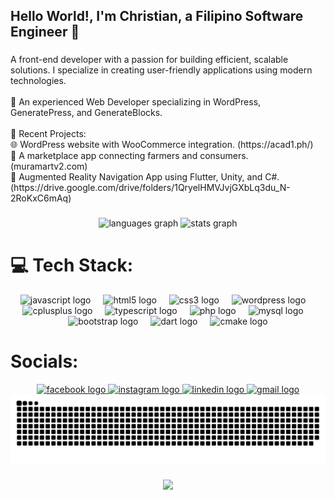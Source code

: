 <h2 align="left">Hello World!, I'm Christian, a Filipino Software Engineer 👋</h2>

###

<p align="left">A front-end developer with a passion for building efficient, scalable solutions. I specialize in creating user-friendly applications using modern technologies.<br><br>🌟 An experienced Web Developer specializing in WordPress, GeneratePress, and GenerateBlocks.<br><br>🚀 Recent Projects:<br>🌐 WordPress website with WooCommerce integration. (https://acad1.ph/)<br>🌾 A marketplace app connecting farmers and consumers. (muramartv2.com)<br>📱 Augmented Reality Navigation App using Flutter, Unity, and C#. (https://drive.google.com/drive/folders/1QryelHMVJvjGXbLq3du_N-2RoKxC6mAq)</p>

###

<div align="center">
  <img src="https://github-readme-stats.vercel.app/api/top-langs?username=chrisraro&locale=en&hide_title=false&layout=compact&card_width=320&langs_count=5&theme=dracula&hide_border=false" height="150" alt="languages graph"  />
  <img src="https://github-readme-stats.vercel.app/api?username=chrisraro&hide_title=false&hide_rank=false&show_icons=true&include_all_commits=true&count_private=true&disable_animations=false&theme=dracula&locale=en&hide_border=false" height="150" alt="stats graph"  />
</div>

# 💻 Tech Stack:
<div align="center">
  <img src="https://cdn.jsdelivr.net/gh/devicons/devicon/icons/javascript/javascript-original.svg" height="30" alt="javascript logo"  />
  <img width="12" />
  <img src="https://cdn.jsdelivr.net/gh/devicons/devicon/icons/html5/html5-original.svg" height="30" alt="html5 logo"  />
  <img width="12" />
  <img src="https://cdn.jsdelivr.net/gh/devicons/devicon/icons/css3/css3-original.svg" height="30" alt="css3 logo"  />
  <img width="12" />
  <img src="https://cdn.jsdelivr.net/gh/devicons/devicon/icons/wordpress/wordpress-original.svg" height="30" alt="wordpress logo"  />
  <img width="12" />
  <img src="https://cdn.jsdelivr.net/gh/devicons/devicon/icons/cplusplus/cplusplus-original.svg" height="30" alt="cplusplus logo"  />
  <img width="12" />
  <img src="https://cdn.jsdelivr.net/gh/devicons/devicon/icons/typescript/typescript-original.svg" height="30" alt="typescript logo"  />
  <img width="12" />
  <img src="https://cdn.jsdelivr.net/gh/devicons/devicon/icons/php/php-original.svg" height="30" alt="php logo"  />
  <img width="12" />
  <img src="https://cdn.jsdelivr.net/gh/devicons/devicon/icons/mysql/mysql-original.svg" height="30" alt="mysql logo"  />
  <img width="12" />
  <img src="https://cdn.jsdelivr.net/gh/devicons/devicon/icons/bootstrap/bootstrap-original.svg" height="30" alt="bootstrap logo"  />
  <img width="12" />
  <img src="https://cdn.jsdelivr.net/gh/devicons/devicon/icons/dart/dart-original.svg" height="30" alt="dart logo"  />
  <img width="12" />
  <img src="https://cdn.jsdelivr.net/gh/devicons/devicon/icons/cmake/cmake-original.svg" height="30" alt="cmake logo"  />
</div>

# Socials:
<div align="center">
  <a href="https://www.facebook.com/chrisrarss" target="_blank">
    <img src="https://img.shields.io/static/v1?message=Facebook&logo=facebook&label=&color=1877F2&logoColor=white&labelColor=&style=for-the-badge" height="35" alt="facebook logo"  />
  </a>
  <a href="https://www.instagram.com/chrsrars/" target="_blank">
    <img src="https://img.shields.io/static/v1?message=Instagram&logo=instagram&label=&color=E4405F&logoColor=white&labelColor=&style=for-the-badge" height="35" alt="instagram logo"  />
  </a>
  <a href="https://www.linkedin.com/in/christian-raro/" target="_blank">
    <img src="https://img.shields.io/static/v1?message=LinkedIn&logo=linkedin&label=&color=0077B5&logoColor=white&labelColor=&style=for-the-badge" height="35" alt="linkedin logo"  />
  </a>
  <a href="rarochristian029@gmail.com" target="_blank">
    <img src="https://img.shields.io/static/v1?message=Gmail&logo=gmail&label=&color=D14836&logoColor=white&labelColor=&style=for-the-badge" height="35" alt="gmail logo"  />
  </a>
</div>
<picture>
  <source media="(prefers-color-scheme: dark)" srcset="https://raw.githubusercontent.com/chrisraro/chrisraro/output/github-snake-dark.svg" />
  <source media="(prefers-color-scheme: light)" srcset="https://raw.githubusercontent.com/chrisraro/chrisraro/output/github-snake.svg" />
  <img alt="github-snake" src="https://raw.githubusercontent.com/chrisraro/chrisraro/output/github-snake.svg" />
</picture>

###

<div align="center">
  <img src="https://profile-counter.glitch.me/chrisraro/count.svg?"  />
</div>

###
